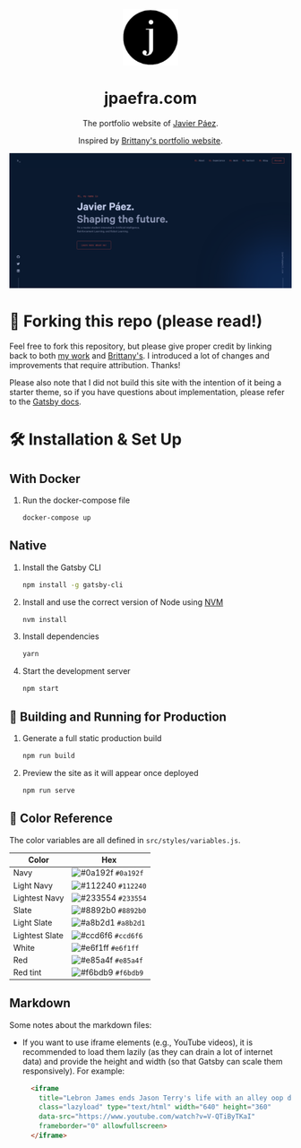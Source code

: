 <div align="center">
  <img alt="Logo" src="https://raw.githubusercontent.com/umenzi/jpaefra/main/src/images/logo.png" width="100" />
</div>
<h1 align="center">
  jpaefra.com
</h1>

<p align="center">
  The portfolio website of <a href="https://jpaefra.com" target="_blank">Javier Páez</a>.
</p>
<p align="center">
  Inspired by <a href="https://github.com/bchiang7/v4" target="_blank">Brittany's portfolio website</a>.
</p>

![demo](https://raw.githubusercontent.com/umenzi/jpaefra/main/src/images/demo.png)

# 🚨 Forking this repo (please read!)

Feel free to fork this repository, but please give proper credit by linking back
to both [my work](https://github.com/umenzi/jpaefra) and [Brittany's](https://github.com/bchiang7/v4).
I introduced a lot of changes and improvements that require attribution. Thanks!

Please also note that I did not build this site with the intention of it being a starter theme, so if you have questions
about implementation, please refer to the [Gatsby docs](https://www.gatsbyjs.org/docs/).

# 🛠 Installation & Set Up

## With Docker

1. Run the docker-compose file

   ```sh
   docker-compose up
   ```

## Native

1. Install the Gatsby CLI

   ```sh
   npm install -g gatsby-cli
   ```

2. Install and use the correct version of Node using [NVM](https://github.com/nvm-sh/nvm)

   ```sh
   nvm install
   ```

3. Install dependencies

   ```sh
   yarn
   ```

4. Start the development server

   ```sh
   npm start
   ```

## 🚀 Building and Running for Production

1. Generate a full static production build

   ```sh
   npm run build
   ```

2. Preview the site as it will appear once deployed

   ```sh
   npm run serve
   ```

## 🎨 Color Reference

The color variables are all defined in `src/styles/variables.js`.

| Color          | Hex                                                                |
|----------------|--------------------------------------------------------------------|
| Navy           | ![#0a192f](https://via.placeholder.com/10/0a192f?text=+) `#0a192f` |
| Light Navy     | ![#112240](https://via.placeholder.com/10/0a192f?text=+) `#112240` |
| Lightest Navy  | ![#233554](https://via.placeholder.com/10/303C55?text=+) `#233554` |
| Slate          | ![#8892b0](https://via.placeholder.com/10/8892b0?text=+) `#8892b0` |
| Light Slate    | ![#a8b2d1](https://via.placeholder.com/10/a8b2d1?text=+) `#a8b2d1` |
| Lightest Slate | ![#ccd6f6](https://via.placeholder.com/10/ccd6f6?text=+) `#ccd6f6` |
| White          | ![#e6f1ff](https://via.placeholder.com/10/e6f1ff?text=+) `#e6f1ff` |
| Red            | ![#e85a4f](https://via.placeholder.com/10/e85a4f?text=+) `#e85a4f` |
| Red tint       | ![#f6bdb9](https://via.placeholder.com/10/f6bdb9?text=+) `#f6bdb9` |

## Markdown

Some notes about the markdown files:

- If you want to use iframe elements (e.g., YouTube videos), it is recommended to load them lazily (as they can drain a
  lot of internet data) and provide the height and width (so that Gatsby can scale them responsively). For example:

    ```html
      <iframe
        title="Lebron James ends Jason Terry's life with an alley oop dunk."
        class="lazyload" type="text/html" width="640" height="360"
        data-src="https://www.youtube.com/watch?v=V-QTiByTKaI"
        frameborder="0" allowfullscreen>
      </iframe>
  ```
